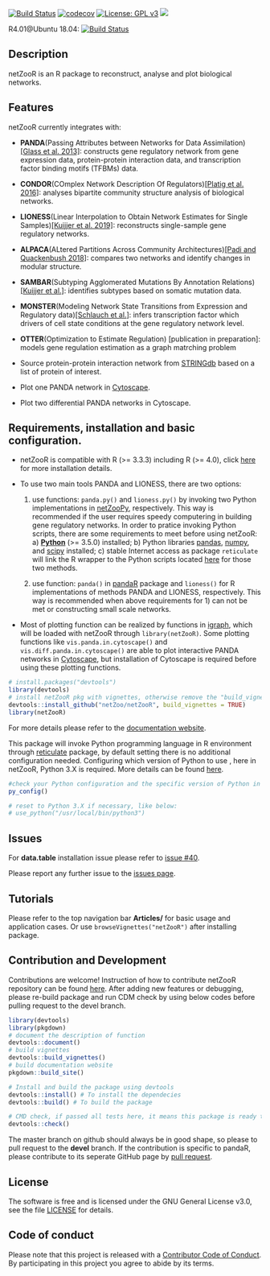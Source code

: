 
[![Build Status](http://zookeeper.networkmedicine.org/buildStatus/icon?job=netZooR_Ubuntu18.04)](http://zookeeper.networkmedicine.org/job/netZooR_Ubuntu18.04/)
[![codecov](https://codecov.io/gh/netZoo/netZooR/branch/devel/graph/badge.svg)](https://codecov.io/gh/netZoo/netZooR)
[![License: GPL v3](https://img.shields.io/badge/License-GPLv3-blue.svg)](https://www.gnu.org/licenses/gpl-3.0)
<a href="https://netzoo.github.io/netZooR/"><img src="https://img.shields.io/badge/docs-passing-green"></a>

R4.01@Ubuntu 18.04: [![Build Status](http://zookeeper.networkmedicine.org/buildStatus/icon?job=netZooR_Ubuntu18.04)](http://zookeeper.networkmedicine.org/job/netZooR_Ubuntu18.04/)

## Description
netZooR is an R package to reconstruct, analyse and plot biological networks.

## Features

netZooR currently integrates with:
* **PANDA**(Passing Attributes between Networks for Data Assimilation)[[Glass et al. 2013]](http://journals.plos.org/plosone/article?id=10.1371/journal.pone.0064832): constructs gene regulatory network from gene expression data, protein-protein interaction data, and transcription factor binding motifs (TFBMs) data.

* **CONDOR**(COmplex Network Description Of Regulators)[[Platig et al. 2016]](http://journals.plos.org/ploscompbiol/article?id=10.1371/journal.pcbi.1005033): analyses bipartite community structure analysis of biological networks.

* **LIONESS**(Linear Interpolation to Obtain Network Estimates for Single Samples)[[Kuijjer et al. 2019]](https://doi.org/10.1016/j.isci.2019.03.021): reconstructs single-sample gene regulatory networks.

* **ALPACA**(ALtered Partitions Across Community Architectures)[[Padi and Quackenbush 2018]](https://www.nature.com/articles/s41540-018-0052-5): compares two networks and identify changes in modular structure.

* **SAMBAR**(Subtyping Agglomerated Mutations By Annotation Relations)[[Kuijjer et al.]](https://www.nature.com/articles/s41416-018-0109-7): identifies subtypes based on somatic mutation data.

* **MONSTER**(Modeling Network State Transitions from Expression and Regulatory data)[[Schlauch et al.]](https://doi.org/10.1186/s12918-017-0517-y): infers transcription factor which drivers of cell state conditions at the gene regulatory network level.

* **OTTER**(Optimization to Estimate Regulation) [publication in preparation]: models gene regulation estimation as a graph matrching problem

* Source protein-protein interaction network from [STRINGdb](https://string-db.org/) based on a list of protein of interest.

* Plot one PANDA network in [Cytoscape](https://cytoscape.org/).

* Plot two differential PANDA networks in Cytoscape.

## Requirements, installation and basic configuration.

- netZooR is compatible with R (>= 3.3.3) including R (>= 4.0),  click [here](https://www.r-project.org/) for more installation details.

- To use two main tools PANDA and LIONESS, there are two options: 
  1. use functions: `panda.py()` and `lioness.py()` by invoking two Python implementations in [netZooPy]((https://github.com/netZoo/netZooPy/tree/netZoo)), respectively. This way is recommended if the user requires speedy computering in building gene regulatory networks. In order to pratice invoking Python scripts, there are some requirements to meet before using netZooR:
    a) [**Python**](https://www.python.org/downloads/) (>= 3.5.0) installed;
    b) Python libraries [pandas](https://pandas.pydata.org/), [numpy](https://numpy.org/), and [scipy](https://www.scipy.org/) installed;
    c) stable Internet access as package `reticulate` will link the R wrapper to the Python scripts located [here](https://github.com/netZoo/netZooPy/tree/netZoo) for those two methods.

  2. use function: `panda()` in [pandaR](https://github.com/jnpaulson/pandaR) package and `lioness()` for R implementations of methods PANDA and LIONESS, respectively. This way is recommended when above requirements for 1) can not be met or constructing small scale networks.


- Most of plotting function can be realized by functions in [igraph](https://igraph.org/redirect.html), which will be loaded with netZooR through `library(netZooR)`. Some plotting functions like `vis.panda.in.cytoscape()` and `vis.diff.panda.in.cytoscape()` are able to plot interactive PANDA networks in [Cytoscape](https://cytoscape.org/), but installation of Cytoscape is required before using these plotting functions.

```r
# install.packages("devtools") 
library(devtools)
# install netZooR pkg with vignettes, otherwise remove the "build_vignettes = TRUE" argument.
devtools::install_github("netZoo/netZooR", build_vignettes = TRUE)
library(netZooR)
```
For more details please refer to the [documentation website](https://netzoo.github.io/netZooR/).

This package will invoke Python programming language in R environment through [reticulate](https://rstudio.github.io/reticulate/) package, by default setting there is no additional configuration needed.
Configuring which version of Python to use , here in netZooR, Python 3.X is required. More details can be found [here](https://cran.r-project.org/web/packages/reticulate/vignettes/versions.html).

```r
#check your Python configuration and the specific version of Python in use currently
py_config()

# reset to Python 3.X if necessary, like below:
# use_python("/usr/local/bin/python3")

```

## Issues

For **data.table** installation issue please refer to [issue #40](https://github.com/netZoo/netZooR/issues/40).

Please report any further issue to the [issues page](https://github.com/netZoo/netZooR/issues).


## Tutorials
Please refer to the top navigation bar **Articles/** for basic usage and application cases.
Or use `browseVignettes("netZooR")` after installing package.

## Contribution and Development
Contributions are welcome! Instruction of how to contribute netZooR repository can be found [here](https://netzoo.github.io/contribute/contribute/). 
After adding new features or debugging, please re-build package and run CDM check by using below codes before pulling request to the devel branch.
```r
library(devtools)
library(pkgdown)
# document the description of function
devtools::document()
# build vignettes
devtools::build_vignettes()
# build documentation website
pkgdown::build_site()

# Install and build the package using devtools
devtools::install() # To install the dependecies
devtools::build() # To build the package

# CMD check, if passed all tests here, it means this package is ready to pull request to the devel branch. Otherwise, fix the bug before pulling request.
devtools::check()
```

The master branch on github should always be in good shape, so please to pull request to the **devel** branch.
If the contribution is specific to pandaR, please contribute to its seperate GitHub page by [pull request](https://github.com/jnpaulson/pandaR). 

## License
The software is free and is licensed under the GNU General License v3.0, see the file [LICENSE](LICENSE) for details.

## Code of conduct
Please note that this project is released with a [Contributor Code of Conduct](CONDUCT.md). By participating in this project you agree to abide by its terms.
